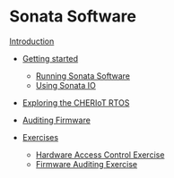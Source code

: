 <!--
Copyright lowRISC Contributors.
SPDX-License-Identifier: Apache-2.0
-->
# Sonata Software

[Introduction](./README.md)

- [Getting started](./doc/getting-started.md)
  - [Running Sonata Software](./doc/guide/running-software.md)
  - [Using Sonata IO](./doc/guide/sonata-io.md)

- [Exploring the CHERIoT RTOS](./doc/exploring-cheriot-rtos.md)
- [Auditing Firmware](./doc/auditing-firmware.md)

- [Exercises](./exercises/README.md)
  - [Hardware Access Control Exercise](./exercises/hardware_access_control/README.md)
  - [Firmware Auditing Exercise](./exercises/firmware_auditing/README.md)
